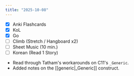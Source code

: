 ```yaml
---
title: "2025-10-08"
---
```


- [x] Anki Flashcards
- [x] KoL
- [x] Go
- [ ] Climb (Stretch / Hangboard x2)
- [ ] Sheet Music (10 min.)
- [ ] Korean (Read 1 Story)

* Read through Tatham's workarounds on C11's `_Generic`.
* Added notes on the [[generic|_Generic]] construct.